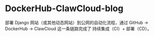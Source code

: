 # DockerHub-ClawCloud-blog
部署 Django 网站（或其他动态网站）到公网的自动化流程，通过 GitHub → DockerHub → ClawCloud 这一条链路完成了 持续集成（CI）+ 部署（CD）。
